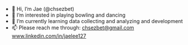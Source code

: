 - 👋 Hi, I’m Jae (@chsezbet)
- 👀 I’m interested in playing bowling and dancing
- 🌱 I’m currently learning data collecting and analyzing and development
- 📫 Please reach me through: chsezbet@gmail.com
                              www.linkedin.com/in/jaelee127

<!---
chsezbet/chsezbet is a ✨ special ✨ repository because its `README.md` (this file) appears on your GitHub profile.
You can click the Preview link to take a look at your changes.
--->
